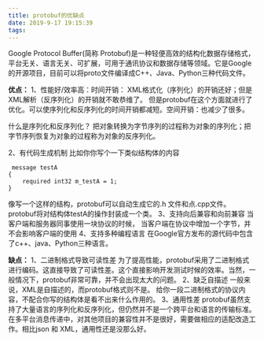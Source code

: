 ```yaml
---
title: protobuf的优缺点
date: 2019-9-17 19:15:39
tags:
---
```



Google Protocol Buffer(简称 Protobuf)是一种轻便高效的结构化数据存储格式，平台无关、语言无关、可扩展，可用于通讯协议和数据存储等领域。它是Google的开源项目，目前可以将proto文件编译成C++、Java、Python三种代码文件。

**优点：**
1、性能好/效率高：时间开销： XML格式化（序列化）的开销还好；但是XML解析（反序列化）的开销就不敢恭维了。 但是protobuf在这个方面就进行了优化。可以使序列化和反序列化的时间开销都减短。空间开销：也减少了很多。

什么是序列化和反序列化？
把对象转换为字节序列的过程称为对象的序列化；把字节序列恢复为对象的过程称为对象的反序列化。

2、有代码生成机制
比如你你写个一下类似结构体的内容
```
 message testA  
{  
    required int32 m_testA = 1;  
}  
```
像写一个这样的结构，protobuf可以自动生成它的.h 文件和点.cpp文件。
protobuf将对结构体testA的操作封装成一个类。
3、支持向后兼容和向前兼容
当客户端和服务器同事使用一块协议的时候， 当客户端在协议中增加一个字节，并不会影响客户端的使用
4、支持多种编程语言
在Google官方发布的源代码中包含了c++、java、Python三种语言。

**缺点：**
1、二进制格式导致可读性差
为了提高性能，protobuf采用了二进制格式进行编码。这直接导致了可读性差。这个直接影响开发测试时候的效率。当然，一般情况下，protobuf非常可靠，并不会出现太大的问题。
2、缺乏自描述
一般来说，XML是自描述的，而protobuf格式则不是。 给你一段二进制格式的协议内容，不配合你写的结构体是看不出来什么作用的。
3、通用性差
protobuf虽然支持了大量语言的序列化和反序列化，但仍然并不是一个跨平台和语言的传输标准。在多平台消息传递中，对其他项目的兼容性并不是很好，需要做相应的适配改造工作。相比json 和 XML，通用性还是没那么好。



